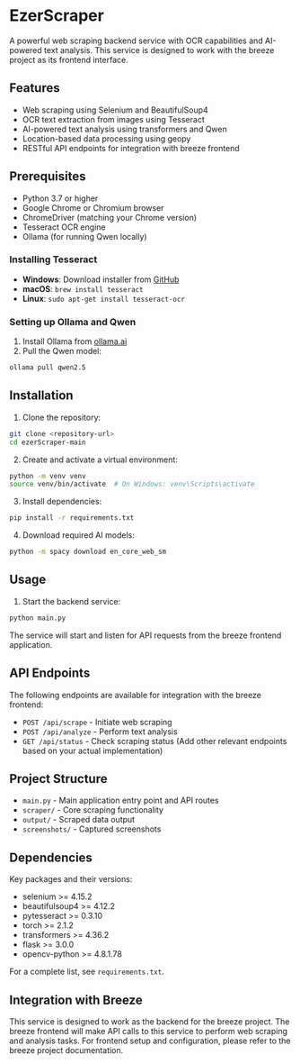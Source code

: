 # EzerScraper

A powerful web scraping backend service with OCR capabilities and AI-powered text analysis. This service is designed to work with the breeze project as its frontend interface.

## Features

- Web scraping using Selenium and BeautifulSoup4
- OCR text extraction from images using Tesseract
- AI-powered text analysis using transformers and Qwen
- Location-based data processing using geopy
- RESTful API endpoints for integration with breeze frontend

## Prerequisites

- Python 3.7 or higher
- Google Chrome or Chromium browser
- ChromeDriver (matching your Chrome version)
- Tesseract OCR engine
- Ollama (for running Qwen locally)

### Installing Tesseract

- **Windows**: Download installer from [GitHub](https://github.com/UB-Mannheim/tesseract/wiki)
- **macOS**: `brew install tesseract`
- **Linux**: `sudo apt-get install tesseract-ocr`

### Setting up Ollama and Qwen

1. Install Ollama from [ollama.ai](https://ollama.ai)
2. Pull the Qwen model:
```bash
ollama pull qwen2.5
```

## Installation

1. Clone the repository:
```bash
git clone <repository-url>
cd ezerScraper-main
```

2. Create and activate a virtual environment:
```bash
python -m venv venv
source venv/bin/activate  # On Windows: venv\Scripts\activate
```

3. Install dependencies:
```bash
pip install -r requirements.txt
```

4. Download required AI models:
```bash
python -m spacy download en_core_web_sm
```

## Usage

1. Start the backend service:
```bash
python main.py
```

The service will start and listen for API requests from the breeze frontend application.

## API Endpoints

The following endpoints are available for integration with the breeze frontend:

- `POST /api/scrape` - Initiate web scraping
- `POST /api/analyze` - Perform text analysis
- `GET /api/status` - Check scraping status
(Add other relevant endpoints based on your actual implementation)

## Project Structure

- `main.py` - Main application entry point and API routes
- `scraper/` - Core scraping functionality
- `output/` - Scraped data output
- `screenshots/` - Captured screenshots

## Dependencies

Key packages and their versions:
- selenium >= 4.15.2
- beautifulsoup4 >= 4.12.2
- pytesseract >= 0.3.10
- torch >= 2.1.2
- transformers >= 4.36.2
- flask >= 3.0.0
- opencv-python >= 4.8.1.78

For a complete list, see `requirements.txt`.

## Integration with Breeze

This service is designed to work as the backend for the breeze project. The breeze frontend will make API calls to this service to perform web scraping and analysis tasks. For frontend setup and configuration, please refer to the breeze project documentation.
